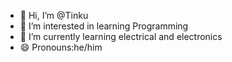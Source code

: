 - 👋 Hi, I’m @Tinku
- 👀 I’m interested in learning Programming
- 🌱 I’m currently learning electrical and electronics
- 😄 Pronouns:he/him

<!---
Tinku01/Tinku01 is a ✨ special ✨ repository because its `README.md` (this file) appears on your GitHub profile.
You can click the Preview link to take a look at your changes.
--->
